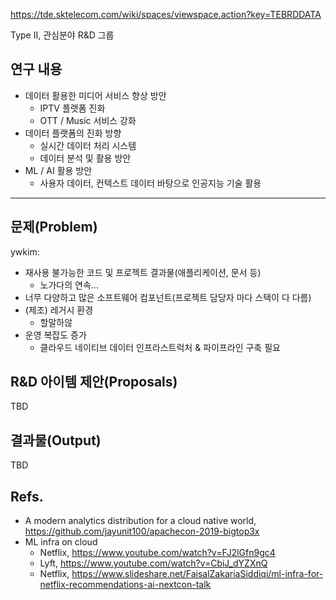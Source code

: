https://tde.sktelecom.com/wiki/spaces/viewspace.action?key=TEBRDDATA

Type II, 관심분야 R&D 그룹


## 연구 내용
- 데이터 활용한 미디어 서비스 향상 방안
  - IPTV 플랫폼 진화
  - OTT / Music 서비스 강화
- 데이터 플랫폼의 진화 방향
  - 실시간 데이터 처리 시스템
  - 데이터 분석 및 활용 방안
- ML / AI 활용 방안
  - 사용자 데이터, 컨텍스트 데이터 바탕으로 인공지능 기술 활용

----

## 문제(Problem)

ywkim:
- 재사용 불가능한 코드 및 프로젝트 결과물(애플리케이션, 문서 등)
  - 노가다의 연속...
- 너무 다양하고 많은 소프트웨어 컴포넌트(프로젝트 담당자 마다 스택이 다 다름)
- (제조) 레거시 환경
  - 할말하않
- 운영 복잡도 증가
  - 클라우드 네이티브 데이터 인프라스트럭처 & 파이프라인 구축 필요


## R&D 아이템 제안(Proposals)

TBD

## 결과물(Output)

TBD

## Refs.
- A modern analytics distribution for a cloud native world, https://github.com/jayunit100/apachecon-2019-bigtop3x
- ML infra on cloud
  - Netflix, https://www.youtube.com/watch?v=FJ2lGfn9gc4
  - Lyft, https://www.youtube.com/watch?v=CbiJ_dYZXnQ
  - Netflix, https://www.slideshare.net/FaisalZakariaSiddiqi/ml-infra-for-netflix-recommendations-ai-nextcon-talk
  
